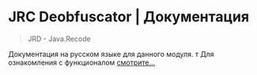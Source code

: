 # JRC Deobfuscator | Документация
> JRD - Java.Recode

Документация на русском языке для данного модуля.
т
Для ознакомления с функционалом [смотрите...](./Функционал/)